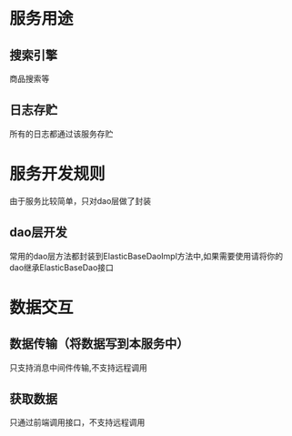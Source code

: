 # 服务用途

## 搜索引擎

商品搜索等

## 日志存贮

所有的日志都通过该服务存贮

# 服务开发规则

由于服务比较简单，只对dao层做了封装

## dao层开发

常用的dao层方法都封装到ElasticBaseDaoImpl方法中,如果需要使用请将你的dao继承ElasticBaseDao接口

# 数据交互

## 数据传输（将数据写到本服务中）

只支持消息中间件传输,不支持远程调用

## 获取数据

只通过前端调用接口，不支持远程调用